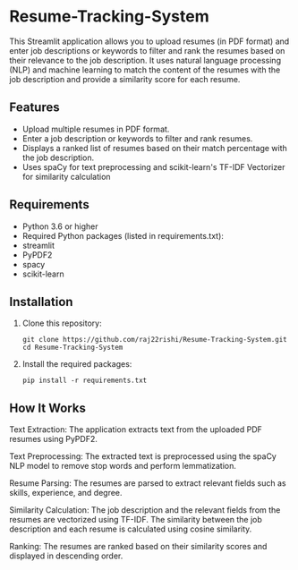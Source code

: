 # Resume-Tracking-System

This Streamlit application allows you to upload resumes (in PDF format) and enter job descriptions or keywords to filter and rank the resumes based on their relevance to the job description. It uses natural language processing (NLP) and machine learning to match the content of the resumes with the job description and provide a similarity score for each resume.

## Features

- Upload multiple resumes in PDF format.
- Enter a job description or keywords to filter and rank resumes.
- Displays a ranked list of resumes based on their match percentage with the job description.
- Uses spaCy for text preprocessing and scikit-learn's TF-IDF Vectorizer for similarity calculation

## Requirements

- Python 3.6 or higher
- Required Python packages (listed in requirements.txt):
- streamlit
- PyPDF2
- spacy
- scikit-learn

## Installation

1. Clone this repository:

   ```
   git clone https://github.com/raj22rishi/Resume-Tracking-System.git
   cd Resume-Tracking-System 

2. Install the required packages:
   
   ```
   pip install -r requirements.txt
   
## How It Works

Text Extraction: The application extracts text from the uploaded PDF resumes using PyPDF2.

Text Preprocessing: The extracted text is preprocessed using the spaCy NLP model to remove stop words and perform lemmatization.

Resume Parsing: The resumes are parsed to extract relevant fields such as skills, experience, and degree.

Similarity Calculation: The job description and the relevant fields from the resumes are vectorized using TF-IDF. The similarity between the job description and each resume is calculated using cosine similarity.

Ranking: The resumes are ranked based on their similarity scores and displayed in descending order.

